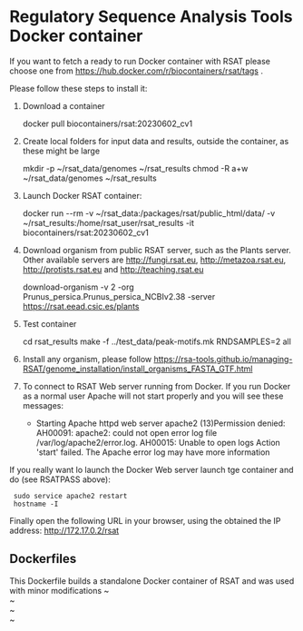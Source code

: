 
# Regulatory Sequence Analysis Tools Docker container

If you want to fetch a ready to run Docker container with RSAT please choose
one from https://hub.docker.com/r/biocontainers/rsat/tags .

Please follow these steps to install it:

 1. Download a container

     docker pull biocontainers/rsat:20230602_cv1

 2. Create local folders for input data and results, outside the container, as these might be large

     mkdir -p ~/rsat_data/genomes ~/rsat_results
     chmod -R a+w ~/rsat_data/genomes ~/rsat_results

 3. Launch Docker RSAT container:

     docker run --rm -v ~/rsat_data:/packages/rsat/public_html/data/ -v ~/rsat_results:/home/rsat_user/rsat_results -it biocontainers/rsat:20230602_cv1


 4. Download organism from public RSAT server, such as the Plants server. Other available servers are http://fungi.rsat.eu, http://metazoa.rsat.eu, http://protists.rsat.eu and http://teaching.rsat.eu

     download-organism -v 2 -org Prunus_persica.Prunus_persica_NCBIv2.38 -server https://rsat.eead.csic.es/plants

 5. Test container

     cd rsat_results 
     make -f ../test_data/peak-motifs.mk RNDSAMPLES=2 all

 6. Install any organism, please follow https://rsa-tools.github.io/managing-RSAT/genome_installation/install_organisms_FASTA_GTF.html

 7. To connect to RSAT Web server running from Docker. If you run Docker as a normal user Apache will not start properly and you will see these messages:

     * Starting Apache httpd web server apache2
     (13)Permission denied: AH00091: apache2: could not open error log file /var/log/apache2/error.log.
     AH00015: Unable to open logs
     Action 'start' failed.
     The Apache error log may have more information

 If you really want lo launch the Docker Web server launch tge container and do (see RSATPASS above):
 
     sudo service apache2 restart
     hostname -I

 Finally open the following URL in your browser, using the obtained the IP address: http://172.17.0.2/rsat

## Dockerfiles

This Dockerfile builds a standalone Docker container of RSAT and was used with minor modifications
~                                                                                                                                               
~                                                                                                                                               
~                                                                                                                                               
~                              
